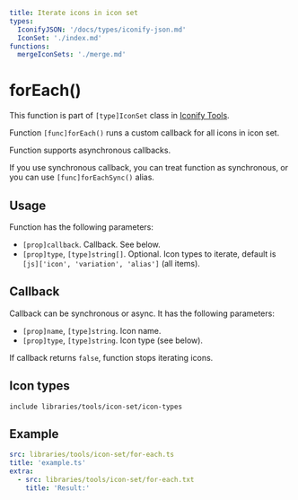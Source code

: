 ```yaml
title: Iterate icons in icon set
types:
  IconifyJSON: '/docs/types/iconify-json.md'
  IconSet: './index.md'
functions:
  mergeIconSets: './merge.md'
```

# forEach()

This function is part of `[type]IconSet` class in [Iconify Tools](../index.md).

Function `[func]forEach()` runs a custom callback for all icons in icon set.

Function supports asynchronous callbacks. 

If you use synchronous callback, you can treat function as synchronous, or you can use `[func]forEachSync()` alias.

## Usage

Function has the following parameters:

- `[prop]callback`. Callback. See below.
- `[prop]type`, `[type]string[]`. Optional. Icon types to iterate, default is `[js]['icon', 'variation', 'alias']` (all items).

## Callback

Callback can be synchronous or async. It has the following parameters:

- `[prop]name`, `[type]string`. Icon name.
- `[prop]type`, `[type]string`. Icon type (see below).

If callback returns `false`, function stops iterating icons.

## Icon types

`include libraries/tools/icon-set/icon-types`

## Example

```yaml
src: libraries/tools/icon-set/for-each.ts
title: 'example.ts'
extra:
  - src: libraries/tools/icon-set/for-each.txt
    title: 'Result:'
```
